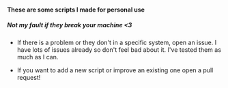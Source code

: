 #### These are some scripts I made for personal use

##### Not my fault if they break your machine <3

* If there is a problem or they don't in a specific system, open an issue. I have lots of issues already so don't feel bad about it. I've tested them as much as I can.

* If you want to add a new script or improve an existing one open a pull request!
